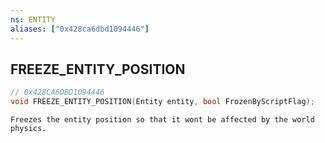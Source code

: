 ```yaml
---
ns: ENTITY
aliases: ["0x428ca6dbd1094446"]
---
```

## FREEZE_ENTITY_POSITION

```c
// 0x428CA6DBD1094446
void FREEZE_ENTITY_POSITION(Entity entity, bool FrozenByScriptFlag);
```

```
Freezes the entity position so that it wont be affected by the world physics.
```

